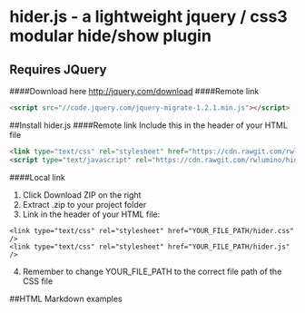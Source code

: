 # hider.js - a lightweight jquery / css3 modular hide/show plugin

## Requires JQuery
####Download here
http://jquery.com/download
####Remote link
```html
<script src="//code.jquery.com/jquery-migrate-1.2.1.min.js"></script>
```


##Install hider.js
####Remote link
Include this in the header of your HTML file
```html
<link type="text/css" rel="stylesheet" href="https://cdn.rawgit.com/rwlumino/hider/master/hider.css" />
<script type="text/javascript" rel="https://cdn.rawgit.com/rwlumino/hider/master/hider.css"></script>
```
####Local link
1. Click Download ZIP on the right
2. Extract .zip to your project folder
3. Link in the header of your HTML file:
  ```
  <link type="text/css" rel="stylesheet" href="YOUR_FILE_PATH/hider.css" />
  <link type="text/css" rel="stylesheet" href="YOUR_FILE_PATH/hider.js" />
  ```
4. Remember to change YOUR_FILE_PATH to the correct file path of the CSS file






##HTML Markdown examples
